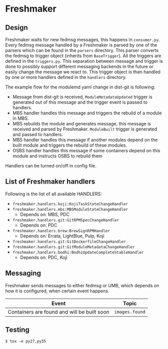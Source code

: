 # Freshmaker

## Design

Freshmaker waits for new fedmsg messages, this happens in `consumer.py`. Every
fedmsg message handled by a Freshmaker is parsed by one of the parsers which can
be found in the `parsers` directory. This parser converts the fedmsg to trigger
object (inherits from `BaseTrigger`). All the triggers are defined in the
`triggers.py`. This separation between message and trigger is done to possibly
support different messaging backends in the future or easily change the message
we react to. This trigger object is then handled by one or more handlers defined
in the `handlers` directory.

The example flow for the modulemd yaml change in dist-git is following:

- Message from dist-git is received, `ModuleMetadataUpdated` trigger is
  generated out of this message and the trigger event is passed to handlers.
- MBS handler handles this message and triggers the rebuild of a module in MBS.
- MBS rebuilds the module and generates message, this message is received and
  parsed by Freshmaker. `ModuleBuilt` trigger is generated and passed to
  handlers.
- MBS handler handles this message if another modules depend on the built module
  and triggers the rebuild of these modules.
- OSBS handler handles this message if some containers depend on this module and
  instructs OSBS to rebuild them

Handlers can be turned on/off in config file.

## List of Freshmaker handlers

Following is the list of all available HANDLERS:

* `freshmaker.handlers.koji:KojiTaskStateChangeHandler`
* `freshmaker.handlers.mbs:MBSModuleStateChangeHandler`
    * Depends on: MBS, PDC
* `freshmaker.handlers.git:GitRPMSpecChangeHandler`
    * Depends on: PDC
* `freshmaker.handlers.brew:BrewSignRPMHandler`
    * Depends on: Errata, LightBlue, Pulp, Koji
* `freshmaker.handlers.git:GitDockerfileChangeHandler`
* `freshmaker.handlers.git:GitModuleMetadataChangeHandler`
* `freshmaker.handlers.bodhi:BodhiUpdateCompleteStableHandler`
    * Depends on: PDC, Koji

## Messaging

Freshmaker sends messages to either fedmsg or UMB, which depends on how it is
configured, when certain event happens.

| Event | Topic |
|-------|-------|
| Containers are found and will be built soon | `images.found` |

## Testing

```
$ tox -e py27,py35
```
